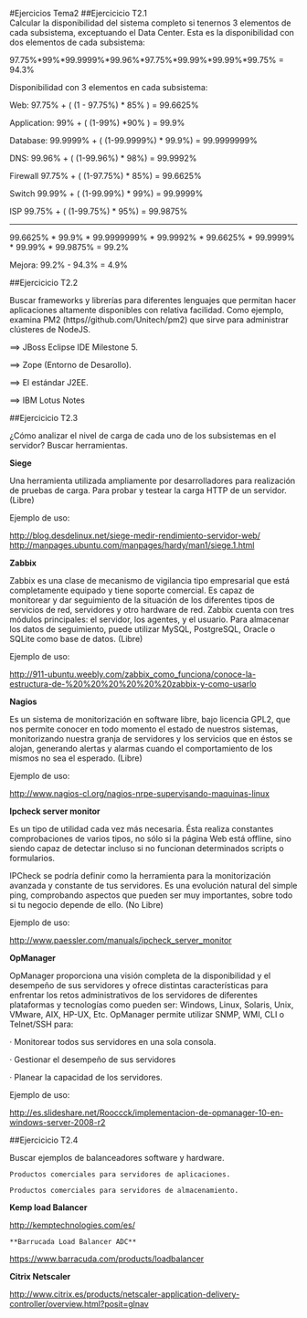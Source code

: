 ﻿#Ejercicios Tema2
##Ejercicicio T2.1	
Calcular la disponibilidad del sistema completo si tenernos 3 elementos de cada subsistema, exceptuando el Data Center.
Esta es la disponibilidad con dos elementos de cada subsistema:

97.75%*99%*99.9999%*99.96%*97.75%*99.99%*99.99%*99.75% = 94.3%

Disponibilidad con 3 elementos en cada subsistema:

Web:
	97.75% + ( (1 - 97.75%) * 85% ) = 99.6625%

Application:
	99% + ( (1-99%) *90% ) = 99.9%

Database:
	99.9999% + ( (1-99.9999%) * 99.9%) = 99.9999999%

DNS:
	99.96%  + ( (1-99.96%) * 98%) = 99.9992%

Firewall
	97.75% + ( (1-97.75%) * 85%) = 99.6625%

Switch
	99.99% + ( (1-99.99%) * 99%) = 99.9999%

ISP
	99.75% + ( (1-99.75%) * 95%) = 99.9875%

----------------------------------
99.6625% * 99.9% *  99.9999999% * 99.9992% * 99.6625% * 99.9999% * 99.99% * 99.9875% =  99.2%

Mejora:  99.2% - 94.3% =  4.9%


##Ejercicicio T2.2	

Buscar frameworks y librerías para diferentes lenguajes que permitan hacer aplicaciones altamente disponibles con relativa facilidad. Como ejemplo, examina PM2   (https//github.com/Unitech/pm2) que sirve para administrar clústeres de NodeJS.

==>	JBoss Eclipse IDE Milestone 5. 

==>	Zope (Entorno de Desarollo).

==>	El estándar J2EE.

==>	IBM Lotus Notes


##Ejercicicio T2.3	

¿Cómo analizar el nivel de carga de cada uno de los subsistemas en el servidor? Buscar herramientas.

**Siege**

Una herramienta utilizada ampliamente por desarrolladores para realización de pruebas de carga. Para probar y testear la carga HTTP de un servidor. (Libre)

Ejemplo de uso:

<http://blog.desdelinux.net/siege-medir-rendimiento-servidor-web/>
<http://manpages.ubuntu.com/manpages/hardy/man1/siege.1.html>


**Zabbix**

Zabbix es una clase de mecanismo de vigilancia tipo empresarial que está completamente equipado y tiene soporte comercial. Es capaz de monitorear y dar seguimiento de la situación de los diferentes tipos de servicios de red, servidores y otro hardware de red. Zabbix cuenta con tres módulos principales: el servidor, los agentes, y el usuario. Para almacenar los datos de seguimiento, puede utilizar MySQL, PostgreSQL, Oracle o SQLite como base de datos.  (Libre)

Ejemplo de uso:

 <http://911-ubuntu.weebly.com/zabbix_como_funciona/conoce-la-estructura-de-%20%20%20%20%20%20zabbix-y-como-usarlo>


**Nagios**

Es un sistema de monitorización en software libre, bajo licencia GPL2, que nos permite conocer en todo momento el estado de nuestros sistemas, monitorizando nuestra granja de servidores y los servicios que en éstos se alojan, generando alertas y alarmas cuando el comportamiento de los mismos no sea el esperado. (Libre)

Ejemplo de uso:

<http://www.nagios-cl.org/nagios-nrpe-supervisando-maquinas-linux>


**Ipcheck server monitor**

Es un tipo de utilidad cada vez más necesaria. Ésta realiza constantes comprobaciones de varios tipos, no sólo si la página Web está offline, sino siendo capaz de detectar incluso si no funcionan determinados scripts o formularios.

IPCheck se podría definir como la herramienta para la monitorización avanzada y constante de tus servidores. Es una evolución natural del simple ping, comprobando aspectos que pueden ser muy importantes, sobre todo si tu negocio depende de ello. (No Libre)

Ejemplo de uso: 

<http://www.paessler.com/manuals/ipcheck_server_monitor>


**OpManager**

OpManager proporciona una visión completa de la disponibilidad y el desempeño de sus servidores y ofrece distintas características para enfrentar los retos administrativos de los servidores de diferentes plataformas y tecnologías como pueden ser: Windows, Linux, Solaris, Unix, VMware, AIX, HP-UX, Etc.  OpManager permite utilizar SNMP, WMI, CLI o Telnet/SSH para:

·	Monitorear todos sus servidores en una sola consola.

·	Gestionar el desempeño de sus servidores

·	Planear la capacidad de los servidores.


Ejemplo de uso:

<http://es.slideshare.net/Rooccck/implementacion-de-opmanager-10-en-windows-server-2008-r2>

##Ejercicicio T2.4

Buscar ejemplos de balanceadores software y hardware.

	Productos comerciales para servidores de aplicaciones.

	Productos comerciales para servidores de almacenamiento.



  **Kemp load Balancer** 

 <http://kemptechnologies.com/es/>


    **Barrucada Load Balancer ADC**

 <https://www.barracuda.com/products/loadbalancer>

**Citrix Netscaler**

<http://www.citrix.es/products/netscaler-application-delivery-controller/overview.html?posit=glnav>





